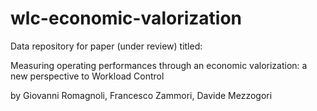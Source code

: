 # wlc-economic-valorization
Data repository for paper (under review) titled:

Measuring operating performances through an economic valorization: a new perspective to Workload Control

by Giovanni Romagnoli, Francesco Zammori, Davide Mezzogori


